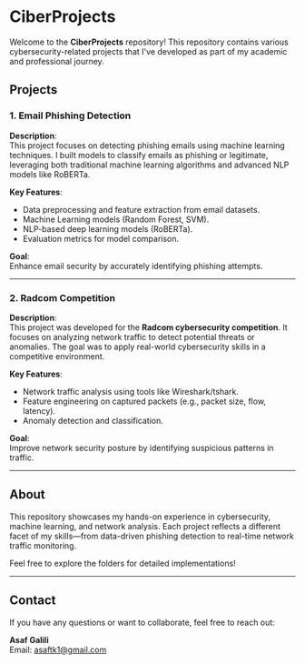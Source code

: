 # CiberProjects

Welcome to the **CiberProjects** repository! This repository contains various cybersecurity-related projects that I've developed as part of my academic and professional journey.

## Projects

### 1. Email Phishing Detection
**Description**:  
This project focuses on detecting phishing emails using machine learning techniques. I built models to classify emails as phishing or legitimate, leveraging both traditional machine learning algorithms and advanced NLP models like RoBERTa.

**Key Features**:
- Data preprocessing and feature extraction from email datasets.
- Machine Learning models (Random Forest, SVM).
- NLP-based deep learning models (RoBERTa).
- Evaluation metrics for model comparison.

**Goal**:  
Enhance email security by accurately identifying phishing attempts.

---

### 2. Radcom Competition
**Description**:  
This project was developed for the **Radcom cybersecurity competition**. It focuses on analyzing network traffic to detect potential threats or anomalies. The goal was to apply real-world cybersecurity skills in a competitive environment.

**Key Features**:
- Network traffic analysis using tools like Wireshark/tshark.
- Feature engineering on captured packets (e.g., packet size, flow, latency).
- Anomaly detection and classification.

**Goal**:  
Improve network security posture by identifying suspicious patterns in traffic.

---

## About

This repository showcases my hands-on experience in cybersecurity, machine learning, and network analysis. Each project reflects a different facet of my skills—from data-driven phishing detection to real-time network traffic monitoring.

Feel free to explore the folders for detailed implementations!

---

## Contact

If you have any questions or want to collaborate, feel free to reach out:

**Asaf Galili**  
Email: asaftk1@gmail.com
